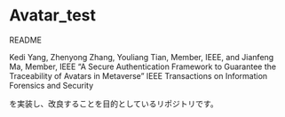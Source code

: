 # Avatar_test

README

Kedi Yang, Zhenyong Zhang, Youliang Tian, Member, IEEE, and Jianfeng Ma, Member, IEEE
“A Secure Authentication Framework to Guarantee the Traceability of Avatars in Metaverse”
IEEE Transactions on Information Forensics and Security

を実装し、改良することを目的としているリポジトリです。
